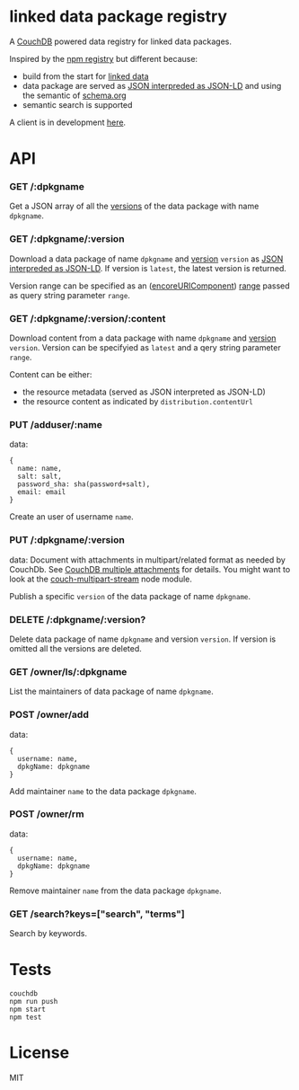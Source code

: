 linked data package registry
============================

A [CouchDB](http://couchdb.apache.org/) powered data registry for
linked data packages.

Inspired by the [npm registry](https://github.com/isaacs/npmjs.org)
but different because:

- build from the start for [linked data](http://en.wikipedia.org/wiki/Linked_data)
- data package are served as [JSON interpreded as JSON-LD](http://json-ld.org/spec/latest/json-ld/#interpreting-json-as-json-ld) and using the semantic of [schema.org](http://schema.org)
- semantic search is supported

A client is in development [here](https://github.com/standard-analytics/ldpm).


API
===

### GET /:dpkgname

Get a JSON array of all the [versions](http://semver.org/) of the data
package with name ```dpkgname```.

### GET /:dpkgname/:version

Download a data package of name ```dpkgname``` and
[version](http://semver.org/) ```version``` as
[JSON interpreded as JSON-LD](http://json-ld.org/spec/latest/json-ld/#interpreting-json-as-json-ld). If
version is ```latest```, the latest version is returned.

Version range can be specified as an
([encoreURIComponent](https://developer.mozilla.org/en-US/docs/Web/JavaScript/Reference/Global_Objects/encodeURIComponent))
[range](https://github.com/isaacs/node-semver#ranges) passed as query string parameter ```range```.

### GET /:dpkgname/:version/:content

Download content from a data package with name ```dpkgname``` and
[version](http://semver.org/) ```version```. Version can be specifyied
as ```latest``` and a qery string parameter ```range```.

Content can be either:
- the resource metadata (served as JSON interpreted as JSON-LD)
- the resource content as indicated by ```distribution.contentUrl```

### PUT /adduser/:name

data:

    {
      name: name,
      salt: salt,
      password_sha: sha(password+salt),
      email: email
    }
    
Create an user of username ```name```.


### PUT /:dpkgname/:version

data: Document with attachments in multipart/related format as needed
by CouchDb. See
[CouchDB multiple attachments](http://docs.couchdb.org/en/latest/api/document/common.html#creating-multiple-attachments)
for details. You might want to look at the
[couch-multipart-stream](https://github.com/standard-analytics/couch-multipart-stream)
node module.

Publish a specific ```version``` of the data package of name ```dpkgname```.


### DELETE /:dpkgname/:version?

Delete data package of name ```dpkgname``` and version
```version```. If version is omitted all the versions are deleted.


### GET /owner/ls/:dpkgname

List the maintainers of data package of name ```dpkgname```.


### POST /owner/add

data:

    {
      username: name,
      dpkgName: dpkgname
    }


Add maintainer ```name``` to the data package ```dpkgname```.

### POST /owner/rm

data:

    {
      username: name,
      dpkgName: dpkgname
    }

Remove maintainer ```name``` from the data package ```dpkgname```.


### GET /search?keys=["search", "terms"]

Search by keywords.



Tests
=====

    couchdb
    npm run push
    npm start
    npm test


License
=======

MIT

